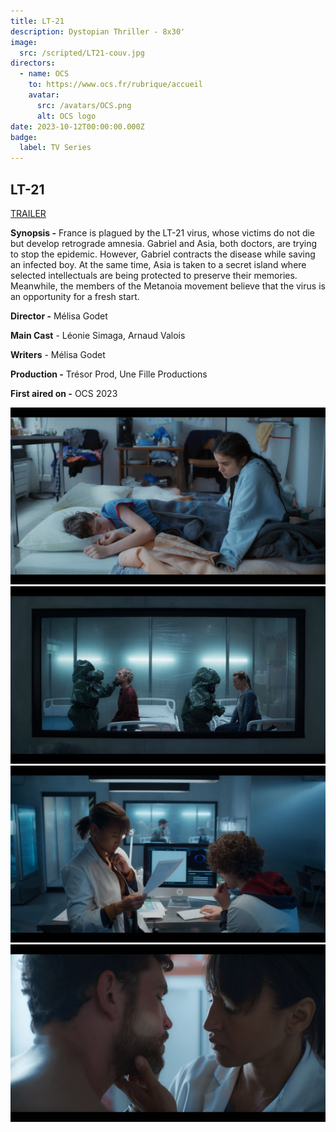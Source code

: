 ```yaml
---
title: LT-21
description: Dystopian Thriller - 8x30'
image:
  src: /scripted/LT21-couv.jpg
directors:
  - name: OCS
    to: https://www.ocs.fr/rubrique/accueil
    avatar:
      src: /avatars/OCS.png
      alt: OCS logo
date: 2023-10-12T00:00:00.000Z
badge:
  label: TV Series
---
```


## LT-21

[TRAILER](https://vimeo.com/762317701/9ead99a90a)

**Synopsis -** France is plagued by the LT-21 virus, whose victims do not die but develop retrograde amnesia. Gabriel and Asia, both doctors, are trying to stop the epidemic. However, Gabriel contracts the disease while saving an infected boy. At the same time, Asia is taken to a secret island where selected intellectuals are being protected to preserve their memories. Meanwhile, the members of the Metanoia movement believe that the virus is an opportunity for a fresh start.

**Director -** Mélisa Godet

**Main Cast** - Léonie Simaga, Arnaud Valois

**Writers** - Mélisa Godet

**Production -** Trésor Prod, Une Fille Productions

**First aired on -** OCS 2023

![LT211.jpg](/scripted/LT211.jpg)![LT212.jpg](/scripted/LT212.jpg)![LT215.jpg](/scripted/LT215.jpg)![LT-21.jpg](/scripted/LT214.jpg)
